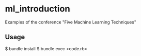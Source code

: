 ml_introduction
===============

Examples of the conference "Five Machine Learning Techniques"

Usage
-----

$ bundle install
$ bundle exec <code.rb>


